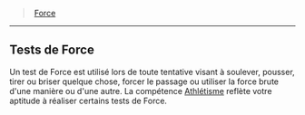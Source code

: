﻿---
!GenericItem
Name: Tests de Force
Id: abilities_strength_hd.md#tests-de-force
ParentLink: abilities_strength_hd.md#force
ParentName: Force
NameLevel: 2
Attributes:
  Name: Tests de Force
  Markdown: >+
    ## <!--Name-->Tests de Force<!--/Name-->


    Un test de Force est utilisé lors de toute tentative visant à soulever, pousser, tirer ou briser quelque chose, forcer le passage ou utiliser la force brute d'une manière ou d'une autre. La compétence [Athlétisme](hd_abilities_strength_athletisme.md) reflète votre aptitude à réaliser certains tests de Force.

AttributesDictionary: >+
  Name: Tests de Force

  Markdown: >+

    ## <!--Name-->Tests de Force<!--/Name-->





    Un test de Force est utilisé lors de toute tentative visant à soulever, pousser, tirer ou briser quelque chose, forcer le passage ou utiliser la force brute d'une manière ou d'une autre. La compétence [Athlétisme](hd_abilities_strength_athletisme.md) reflète votre aptitude à réaliser certains tests de Force.



---
> [Force](hd_abilities_strength.md)

---

## Tests de Force

Un test de Force est utilisé lors de toute tentative visant à soulever, pousser, tirer ou briser quelque chose, forcer le passage ou utiliser la force brute d'une manière ou d'une autre. La compétence [Athlétisme](hd_abilities_strength_athletisme.md) reflète votre aptitude à réaliser certains tests de Force.

